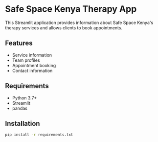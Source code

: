 # Safe Space Kenya Therapy App

This Streamlit application provides information about Safe Space Kenya's therapy services and allows clients to book appointments.

## Features
- Service information
- Team profiles
- Appointment booking
- Contact information

## Requirements
- Python 3.7+
- Streamlit
- pandas

## Installation
```bash
pip install -r requirements.txt
